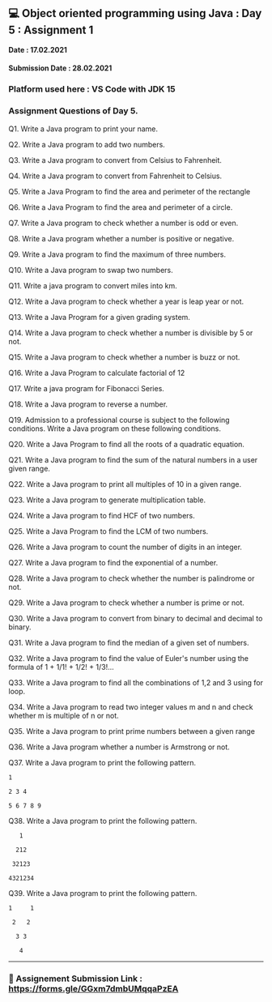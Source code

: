 ## :computer: Object oriented programming using Java : Day 5 : Assignment 1
**Date : 17.02.2021**

#### Submission Date : 28.02.2021

### Platform used here : VS Code with JDK 15

### Assignment Questions of Day 5.
Q1. Write a Java program to print your name.

Q2. Write a Java program to add two numbers.

Q3. Write a Java program to convert from Celsius to Fahrenheit.

Q4. Write a Java program to convert from Fahrenheit to Celsius.

Q5. Write a Java Program to find the area and perimeter of the rectangle

Q6. Write a Java Program to find the area and perimeter of a circle.

Q7. Write a Java program to check whether a number is odd or even.

Q8. Write a Java program whether a number is positive or negative.

Q9. Write a Java program to find the maximum of three numbers.

Q10. Write a Java program to swap two numbers.

Q11. Write a java program to convert miles into km.

Q12. Write a Java program to check whether a year is leap year or not.

Q13. Write a Java Program for a given grading system.

Q14. Write a Java program to check whether a number is divisible by 5 or not.

Q15. Write a Java program to check whether a number is buzz or not.

Q16. Write a Java Program to calculate factorial of 12

Q17. Write a java program for Fibonacci Series.

Q18. Write a Java program to reverse a number.

Q19. Admission to a professional course is subject to the following conditions. Write a Java program on these following conditions.

Q20. Write a Java Program to find all the roots of a quadratic equation.

Q21. Write a Java program to find the sum of the natural numbers in a user given range.

Q22. Write a Java program to print all multiples of 10 in a given range.

Q23. Write a Java program to generate multiplication table.

Q24. Write a Java program to find HCF of two numbers.

Q25. Write a Java Program to find the LCM of two numbers.

Q26. Write a Java program to count the number of digits in an integer.

Q27. Write a Java program to find the exponential of a number.

Q28. Write a Java program to check whether the number is palindrome or not.

Q29. Write a Java program to check whether a number is prime or not.

Q30. Write a Java program to convert from binary to decimal and decimal to binary.

Q31. Write a Java program to find the median of a given set of numbers.

Q32. Write a Java program to find the value of Euler's number using the formula of 1 + 1/1! + 1/2! + 1/3!...

Q33. Write a Java program to find all the combinations of 1,2 and 3 using for loop.

Q34. Write a Java program to read two integer values m and n and check whether m is multiple of n or not.

Q35. Write a Java program to print prime numbers between a given range

Q36. Write a Java program whether a number is Armstrong or not.

Q37. Write a Java program to print the following pattern.

```
1

2 3 4

5 6 7 8 9
```

Q38.  Write a Java program to print the following pattern.
```
   1
   
  212
  
 32123
 
4321234
```

Q39. Write a Java program to print the following pattern.
```
1     1

 2   2
 
  3 3
  
   4
```   

***************************************************************


### :link: Assignement Submission Link : https://forms.gle/GGxm7dmbUMqqaPzEA
